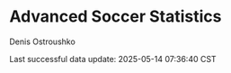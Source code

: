 # Advanced Soccer Statistics
Denis Ostroushko

<!-- gfm -->

Last successful data update: 2025-05-14 07:36:40 CST

